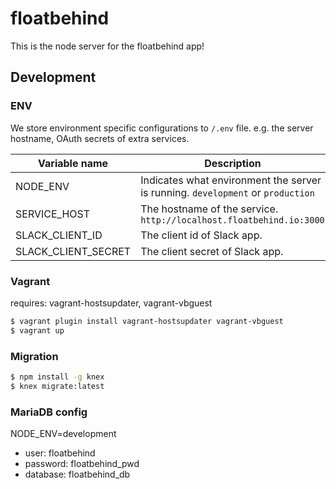 # floatbehind
This is the node server for the floatbehind app!

## Development
### ENV
We store environment specific configurations to `/.env` file. e.g. the server hostname, OAuth secrets of extra services.

Variable name       | Description
------------------- | -------------------------------------------------------------------------------
NODE_ENV            | Indicates what environment the server is running. `development` or `production`
SERVICE_HOST        | The hostname of the service. `http://localhost.floatbehind.io:3000`
SLACK_CLIENT_ID     | The client id of Slack app.
SLACK_CLIENT_SECRET | The client secret of Slack app.

### Vagrant
requires: vagrant-hostsupdater, vagrant-vbguest

```sh
$ vagrant plugin install vagrant-hostsupdater vagrant-vbguest
$ vagrant up
```

### Migration

```sh
$ npm install -g knex
$ knex migrate:latest
```

### MariaDB config
NODE_ENV=development
- user: floatbehind
- password: floatbehind_pwd
- database: floatbehind_db

